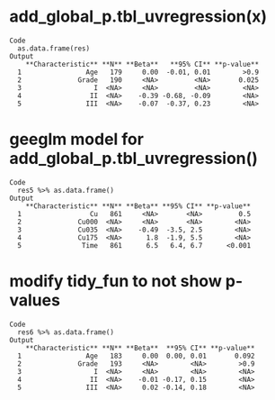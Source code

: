 # add_global_p.tbl_uvregression(x)

    Code
      as.data.frame(res)
    Output
        **Characteristic** **N** **Beta**   **95% CI** **p-value**
      1                Age   179     0.00  -0.01, 0.01        >0.9
      2              Grade   190     <NA>         <NA>       0.025
      3                  I  <NA>     <NA>         <NA>        <NA>
      4                 II  <NA>    -0.39 -0.68, -0.09        <NA>
      5                III  <NA>    -0.07  -0.37, 0.23        <NA>

# geeglm model for add_global_p.tbl_uvregression()

    Code
      res5 %>% as.data.frame()
    Output
        **Characteristic** **N** **Beta** **95% CI** **p-value**
      1                 Cu   861     <NA>       <NA>         0.5
      2              Cu000  <NA>     <NA>       <NA>        <NA>
      3              Cu035  <NA>    -0.49  -3.5, 2.5        <NA>
      4              Cu175  <NA>      1.8  -1.9, 5.5        <NA>
      5               Time   861      6.5   6.4, 6.7      <0.001

# modify tidy_fun to not show p-values

    Code
      res6 %>% as.data.frame()
    Output
        **Characteristic** **N** **Beta**  **95% CI** **p-value**
      1                Age   183     0.00  0.00, 0.01       0.092
      2              Grade   193     <NA>        <NA>        >0.9
      3                  I  <NA>     <NA>        <NA>        <NA>
      4                 II  <NA>    -0.01 -0.17, 0.15        <NA>
      5                III  <NA>     0.02 -0.14, 0.18        <NA>

